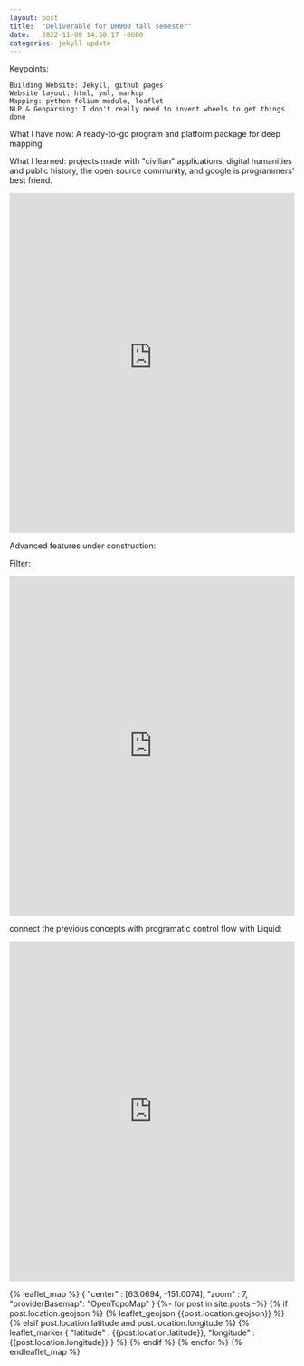 ```yaml
---
layout: post
title:  "Deliverable for DH900 fall semester"
date:   2022-11-08 14:30:17 -0600
categories: jekyll update
---
```

Keypoints:

	Building Website: Jekyll, github pages
	Website layout: html, yml, markup
	Mapping: python folium module, leaflet
	NLP & Geoparsing: I don't really need to invent wheels to get things done

What I have now: A ready-to-go program and platform package for deep mapping

What I learned: projects made with "civilian" applications, digital humanities and public history, the open source community, and google is programmers' best friend.

<iframe src="https://lavender-salome-82.tiiny.site" height="600px" width="100%" style="border:none;"></iframe>




Advanced features under construction:

Filter:
 <iframe src="https://vdn3.vzuu.com/SD/92449f6e-03fc-11ec-8fa7-3e3072498e96.mp4?disable_local_cache=1&bu=078babd7&c=avc.0.0&f=mp4&expiration=1668414824&auth_key=1668414824-0-0-7783bec5de9f3c9b02e7035b263ccc82&v=tx&pu=078babd7" height="600px" width="100%" style="border:none;"></iframe>

connect the previous concepts with programatic control flow with Liquid:

<iframe src="https://davidjvitale.com/blog/travel/" height="600px" width="100%" style="border:none;"></iframe>


{% leaflet_map %}
    { "center" : [63.0694,  -151.0074],
                 "zoom" : 7,
                 "providerBasemap": "OpenTopoMap" } 
	 {%- for post in site.posts -%}
        {% if post.location.geojson %}
            {% leaflet_geojson {{post.location.geojson}} %}
        {% elsif post.location.latitude and post.location.longitude %}
            {% leaflet_marker { "latitude" : {{post.location.latitude}},
                                "longitude" : {{post.location.longitude}} } %}
        {% endif %}
    {% endfor %}
{% endleaflet_map %}

